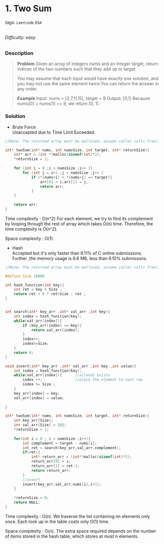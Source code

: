 # 1. Two Sum
###### tags: `Leetcode` `DSA`
###### Difficulty: easy
### Description
>**Problem**
>Given an array of integers nums and an integer target, return indices of the two numbers such that they add up to target.
>
>You may assume that each input would have exactly one solution, and you may not use the same element twice.You can return the answer in any order.

>**Example**
>Input: nums = [2,7,11,15], target = 9
Output: [0,1]
Because nums[0] + nums[1] == 9, we return [0, 1].

### Solution
* Brute Force  
Unaccepted due to Time Limit Exceeded.
```c
//Note: The returned array must be malloced, assume caller calls free().

int* twoSum(int* nums, int numsSize, int target, int* returnSize){
    int* arr = (int *)malloc(sizeof(int)*2);
    *returnSize = 2;
    
    for (int i = 0 ;i < numsSize ;i++ ){
        for (int j = i+1 ;j < numsSize ;j++ )
            if (*(nums+i) + *(nums+j) == target){ 
                arr[0] = i,arr[1] = j;
                return arr;  
            }
    }
    
    return arr;
}
```

Time complexity : O(n^2)
For each element, we try to find its complement by looping through the rest of array which takes O(n) time. Therefore, the time complexity is O(n^2).

Space complexity : O(1).
 

* Hash  
Accepted but it's only  faster than 9.11% of C online submissions.  
Further ,the memory usage is 6.6 MB, less than 6.10% submissons. 
```c
//Note: The returned array must be malloced, assume caller calls free().

#define Size 10000

int hash_function(int key){
    int ret = key % Size ;
    return ret < 0 ? ret+Size : ret ; 
}


int search(int* key_arr ,int* val_arr ,int key){
    int index = hash_function(key);
    while(val_arr[index]){
        if (key_arr[index] == key){
            return val_arr[index];
        }
        index++;
        index%=Size;
    } 
    return 0;    
}

void insert(int* key_arr ,int* val_arr ,int key ,int value){
    int index = hash_function(key);
    while(val_arr[index]){      //already exists
        index ++;               //place the element to next row
        index %= Size ; 
    }
    key_arr[index] = key;
    val_arr[index] = value;
    
}

int* twoSum(int* nums, int numsSize, int target, int* returnSize){
    int key_arr[Size];
    int val_arr[Size] = {0};
    *returnSize = 2;
    
    for(int i = 0 ; i < numsSize ;i++){
        int complement = target - nums[i];
        int ret = search(key_arr,val_arr,complement);
        if(ret){
            int* return_arr = (int*)malloc(sizeof(int)*2);
            return_arr[0] = i;
            return_arr[1] = ret-1;
            return return_arr;
        }
        //insert
        insert(key_arr,val_arr,nums[i],i+1);             
    }
    
    *returnSize = 0;
    return NULL;    
}
```

Time complexity : O(n). We traverse the list containing nn elements only once. Each look up in the table costs only O(1) time.

Space complexity : O(n). The extra space required depends on the number of items stored in the hash table, which stores at most n elements.
